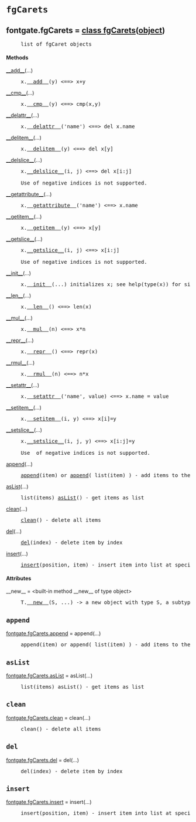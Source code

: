 

<a name="fontgate.fgCarets"></a>

# `fgCarets`


<dt class="class"><h2><span class="class-name">fontgate.fgCarets</span> = <a name="fontgate.fgCarets" href="#fontgate.fgCarets">class fgCarets</a>(<a href="./__builtin__.html#object">object</a>)</h2></dt><dd class="class"><dd>


<pre class="doc" markdown="0">list of fgCaret objects</pre>


</dd><h4 class="head-methods">Methods </h4><dl class="function"><dt><a name="fgCarets-__add__" href="#fgCarets-__add__"><span class="function-name">__add__</span></a><span class="argspec">(...)</span></dt><dd>

<pre class="doc" markdown="0">x.<a href="#fontgate.fgCarets-__add__">__add__</a>(y) <==> x+y</pre>

</dd></dl>
<dl class="function"><dt><a name="fgCarets-__cmp__" href="#fgCarets-__cmp__"><span class="function-name">__cmp__</span></a><span class="argspec">(...)</span></dt><dd>

<pre class="doc" markdown="0">x.<a href="#fontgate.fgCarets-__cmp__">__cmp__</a>(y) <==> cmp(x,y)</pre>

</dd></dl>
<dl class="function"><dt><a name="fgCarets-__delattr__" href="#fgCarets-__delattr__"><span class="function-name">__delattr__</span></a><span class="argspec">(...)</span></dt><dd>

<pre class="doc" markdown="0">x.<a href="#fontgate.fgCarets-__delattr__">__delattr__</a>('name') <==> del x.name</pre>

</dd></dl>
<dl class="function"><dt><a name="fgCarets-__delitem__" href="#fgCarets-__delitem__"><span class="function-name">__delitem__</span></a><span class="argspec">(...)</span></dt><dd>

<pre class="doc" markdown="0">x.<a href="#fontgate.fgCarets-__delitem__">__delitem__</a>(y) <==> del x[y]</pre>

</dd></dl>
<dl class="function"><dt><a name="fgCarets-__delslice__" href="#fgCarets-__delslice__"><span class="function-name">__delslice__</span></a><span class="argspec">(...)</span></dt><dd>

<pre class="doc" markdown="0">x.<a href="#fontgate.fgCarets-__delslice__">__delslice__</a>(i, j) <==> del x[i:j]

Use of negative indices is not supported.</pre>

</dd></dl>
<dl class="function"><dt><a name="fgCarets-__getattribute__" href="#fgCarets-__getattribute__"><span class="function-name">__getattribute__</span></a><span class="argspec">(...)</span></dt><dd>

<pre class="doc" markdown="0">x.<a href="#fontgate.fgCarets-__getattribute__">__getattribute__</a>('name') <==> x.name</pre>

</dd></dl>
<dl class="function"><dt><a name="fgCarets-__getitem__" href="#fgCarets-__getitem__"><span class="function-name">__getitem__</span></a><span class="argspec">(...)</span></dt><dd>

<pre class="doc" markdown="0">x.<a href="#fontgate.fgCarets-__getitem__">__getitem__</a>(y) <==> x[y]</pre>

</dd></dl>
<dl class="function"><dt><a name="fgCarets-__getslice__" href="#fgCarets-__getslice__"><span class="function-name">__getslice__</span></a><span class="argspec">(...)</span></dt><dd>

<pre class="doc" markdown="0">x.<a href="#fontgate.fgCarets-__getslice__">__getslice__</a>(i, j) <==> x[i:j]

Use of negative indices is not supported.</pre>

</dd></dl>
<dl class="function"><dt><a name="fgCarets-__init__" href="#fgCarets-__init__"><span class="function-name">__init__</span></a><span class="argspec">(...)</span></dt><dd>

<pre class="doc" markdown="0">x.<a href="#fontgate.fgCarets-__init__">__init__</a>(...) initializes x; see help(type(x)) for signature</pre>

</dd></dl>
<dl class="function"><dt><a name="fgCarets-__len__" href="#fgCarets-__len__"><span class="function-name">__len__</span></a><span class="argspec">(...)</span></dt><dd>

<pre class="doc" markdown="0">x.<a href="#fontgate.fgCarets-__len__">__len__</a>() <==> len(x)</pre>

</dd></dl>
<dl class="function"><dt><a name="fgCarets-__mul__" href="#fgCarets-__mul__"><span class="function-name">__mul__</span></a><span class="argspec">(...)</span></dt><dd>

<pre class="doc" markdown="0">x.<a href="#fontgate.fgCarets-__mul__">__mul__</a>(n) <==> x*n</pre>

</dd></dl>
<dl class="function"><dt><a name="fgCarets-__repr__" href="#fgCarets-__repr__"><span class="function-name">__repr__</span></a><span class="argspec">(...)</span></dt><dd>

<pre class="doc" markdown="0">x.<a href="#fontgate.fgCarets-__repr__">__repr__</a>() <==> repr(x)</pre>

</dd></dl>
<dl class="function"><dt><a name="fgCarets-__rmul__" href="#fgCarets-__rmul__"><span class="function-name">__rmul__</span></a><span class="argspec">(...)</span></dt><dd>

<pre class="doc" markdown="0">x.<a href="#fontgate.fgCarets-__rmul__">__rmul__</a>(n) <==> n*x</pre>

</dd></dl>
<dl class="function"><dt><a name="fgCarets-__setattr__" href="#fgCarets-__setattr__"><span class="function-name">__setattr__</span></a><span class="argspec">(...)</span></dt><dd>

<pre class="doc" markdown="0">x.<a href="#fontgate.fgCarets-__setattr__">__setattr__</a>('name', value) <==> x.name = value</pre>

</dd></dl>
<dl class="function"><dt><a name="fgCarets-__setitem__" href="#fgCarets-__setitem__"><span class="function-name">__setitem__</span></a><span class="argspec">(...)</span></dt><dd>

<pre class="doc" markdown="0">x.<a href="#fontgate.fgCarets-__setitem__">__setitem__</a>(i, y) <==> x[i]=y</pre>

</dd></dl>
<dl class="function"><dt><a name="fgCarets-__setslice__" href="#fgCarets-__setslice__"><span class="function-name">__setslice__</span></a><span class="argspec">(...)</span></dt><dd>

<pre class="doc" markdown="0">x.<a href="#fontgate.fgCarets-__setslice__">__setslice__</a>(i, j, y) <==> x[i:j]=y

Use  of negative indices is not supported.</pre>

</dd></dl>
<dl class="function"><dt><a name="fgCarets-append" href="#fgCarets-append"><span class="function-name">append</span></a><span class="argspec">(...)</span></dt><dd>

<pre class="doc" markdown="0"><a href="#fontgate.fgCarets-append">append</a>(item) or <a href="#fontgate.fgCarets-append">append</a>( list(item) ) - add items to the end of the list</pre>

</dd></dl>
<dl class="function"><dt><a name="fgCarets-asList" href="#fgCarets-asList"><span class="function-name">asList</span></a><span class="argspec">(...)</span></dt><dd>

<pre class="doc" markdown="0">list(items) <a href="#fontgate.fgCarets-asList">asList</a>() - get items as list</pre>

</dd></dl>
<dl class="function"><dt><a name="fgCarets-clean" href="#fgCarets-clean"><span class="function-name">clean</span></a><span class="argspec">(...)</span></dt><dd>

<pre class="doc" markdown="0"><a href="#fontgate.fgCarets-clean">clean</a>() - delete all items</pre>

</dd></dl>
<dl class="function"><dt><a name="fgCarets-del" href="#fgCarets-del"><span class="function-name">del</span></a><span class="argspec">(...)</span></dt><dd>

<pre class="doc" markdown="0"><a href="#fontgate.fgCarets-del">del</a>(index) - delete item by index</pre>

</dd></dl>
<dl class="function"><dt><a name="fgCarets-insert" href="#fgCarets-insert"><span class="function-name">insert</span></a><span class="argspec">(...)</span></dt><dd>

<pre class="doc" markdown="0"><a href="#fontgate.fgCarets-insert">insert</a>(position, item) - insert item into list at specified position</pre>

</dd></dl>

  <h4 class="head-attrs">Attributes </h4><dl><dt><span class="other-name">__new__</span> = &lt;built-in method __new__ of type object&gt;<dd>

<pre class="doc" markdown="0">T.<a href="#fontgate.fgCarets-__new__">__new__</a>(S, ...) -> a new object with type S, a subtype of T</pre>

</dd></dl>
</dd>


<a name="fontgate.fgCarets.append"></a>

## `append`


<dl class="function"><dt><a name="-fontgate.fgCarets.append" href="#-fontgate.fgCarets.append"><span class="function-name">fontgate.fgCarets.append</span></a> = append<span class="argspec">(...)</span></dt><dd>

<pre class="doc" markdown="0">append(item) or append( list(item) ) - add items to the end of the list</pre>

</dd></dl>



<a name="fontgate.fgCarets.asList"></a>

## `asList`


<dl class="function"><dt><a name="-fontgate.fgCarets.asList" href="#-fontgate.fgCarets.asList"><span class="function-name">fontgate.fgCarets.asList</span></a> = asList<span class="argspec">(...)</span></dt><dd>

<pre class="doc" markdown="0">list(items) asList() - get items as list</pre>

</dd></dl>



<a name="fontgate.fgCarets.clean"></a>

## `clean`


<dl class="function"><dt><a name="-fontgate.fgCarets.clean" href="#-fontgate.fgCarets.clean"><span class="function-name">fontgate.fgCarets.clean</span></a> = clean<span class="argspec">(...)</span></dt><dd>

<pre class="doc" markdown="0">clean() - delete all items</pre>

</dd></dl>



<a name="fontgate.fgCarets.del"></a>

## `del`


<dl class="function"><dt><a name="-fontgate.fgCarets.del" href="#-fontgate.fgCarets.del"><span class="function-name">fontgate.fgCarets.del</span></a> = del<span class="argspec">(...)</span></dt><dd>

<pre class="doc" markdown="0">del(index) - delete item by index</pre>

</dd></dl>



<a name="fontgate.fgCarets.insert"></a>

## `insert`


<dl class="function"><dt><a name="-fontgate.fgCarets.insert" href="#-fontgate.fgCarets.insert"><span class="function-name">fontgate.fgCarets.insert</span></a> = insert<span class="argspec">(...)</span></dt><dd>

<pre class="doc" markdown="0">insert(position, item) - insert item into list at specified position</pre>

</dd></dl>

